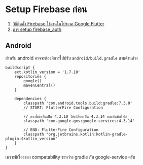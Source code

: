 
# Setup Firebase ก่อน

1. [วิธีติดตั้ง Firebase ใช้งานในโปรเจค Google Flutter](../firebase-firestore/project-setup.md)
2. [การ setup firebase_auth](../firebase-firestore/firebase_auth.md)

## Android 

สำหรับ android อาจจะต้องมีการไปปรับ `android/build.gradle` ตามด้านล่าง 

```
buildscript {
    ext.kotlin_version = '1.7.10'
    repositories {
        google()
        mavenCentral()
    }

    dependencies {
        classpath 'com.android.tools.build:gradle:7.3.0'
        // START: FlutterFire Configuration

        // ตรงนี้ถ้าเห็นเป็น 4.3.10 ให้เปลี่ยนเป็น 4.3.14 และบันทึกไฟล์
        classpath 'com.google.gms:google-services:4.3.14'

        // END: FlutterFire Configuration
        classpath "org.jetbrains.kotlin:kotlin-gradle-plugin:$kotlin_version"
    }
}
```

เพราะมีเรื่องของ compatability ระหว่าง gradle กับ google-service ครับ
